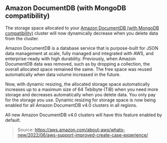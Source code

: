 ## Amazon DocumentDB (with MongoDB compatibility)

The storage space allocated to your [Amazon DocumentDB (with MongoDB compatibility)](https://aws.amazon.com/documentdb/) cluster will now dynamically decrease when you delete data from the cluster. 

Amazon DocumentDB is a database service that is purpose-built for JSON data management at scale, fully managed and integrated with AWS, and enterprise-ready with high durability. Previously, when Amazon DocumentDB data was removed, such as by dropping a collection, the overall allocated space remained the same. The free space was reused automatically when data volume increased in the future.

Now, with dynamic resizing, the allocated storage space automatically increases up to a maximum size of 64 Tebibyte (TiB) when you need more storage and decreases automatically when you delete data. You only pay for the storage you use. Dynamic resizing for storage space is now being enabled for all Amazon DocumentDB v4.0 clusters in all regions. 

All new Amazon DocumentDB v4.0 clusters will have this feature enabled by default.

> Source: https://aws.amazon.com/about-aws/whats-new/2022/06/aws-support-improved-create-case-experience/